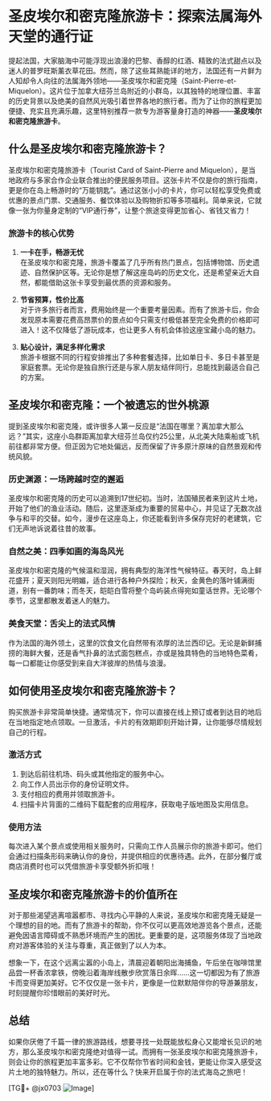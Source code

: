 # 圣皮埃尔和密克隆旅游卡：探索法属海外天堂的通行证

提起法国，大家脑海中可能浮现出浪漫的巴黎、香醇的红酒、精致的法式甜点以及迷人的普罗旺斯薰衣草花田。然而，除了这些耳熟能详的地方，法国还有一片鲜为人知却令人向往的法属海外领地——圣皮埃尔和密克隆（Saint-Pierre-et-Miquelon）。这片位于加拿大纽芬兰岛附近的小群岛，以其独特的地理位置、丰富的历史背景以及绝美的自然风光吸引着世界各地的旅行者。而为了让你的旅程更加便捷、充实且充满乐趣，这里特别推荐一款专为游客量身打造的神器——**圣皮埃尔和密克隆旅游卡**。

## 什么是圣皮埃尔和密克隆旅游卡？

圣皮埃尔和密克隆旅游卡（Tourist Card of Saint-Pierre and Miquelon），是当地政府与多家合作企业联合推出的便民服务项目。这张卡片不仅是你的旅行指南，更是你在岛上畅游时的“万能钥匙”。通过这张小小的卡片，你可以轻松享受免费或优惠的景点门票、交通服务、餐饮体验以及购物折扣等多项福利。简单来说，它就像一张为你量身定制的“VIP通行券”，让整个旅途变得更加省心、省钱又省力！

### **旅游卡的核心优势**

1. **一卡在手，畅游无忧**  
   在圣皮埃尔和密克隆，旅游卡覆盖了几乎所有热门景点，包括博物馆、历史遗迹、自然保护区等。无论你是想了解这座岛屿的历史文化，还是希望亲近大自然，都能借助这张卡享受到最优质的资源和服务。

2. **节省预算，性价比高**  
   对于许多旅行者而言，费用始终是一个重要考量因素。而有了旅游卡后，你会发现原本需要花费高昂票价的景点如今只需支付极低甚至完全免费的价格即可进入！这不仅降低了游玩成本，也让更多人有机会体验这座宝藏小岛的魅力。

3. **贴心设计，满足多样化需求**  
   旅游卡根据不同的行程安排推出了多种套餐选择，比如单日卡、多日卡甚至是家庭套票。无论你是独自旅行还是与家人朋友结伴同行，总能找到最适合自己的方案。

## 圣皮埃尔和密克隆：一个被遗忘的世外桃源

提到圣皮埃尔和密克隆，或许很多人第一反应是“法国在哪里？离加拿大那么远？”其实，这座小岛群距离加拿大纽芬兰岛仅约25公里，从北美大陆乘船或飞机前往都非常方便。但正因为它地处偏远，反而保留了许多原汁原味的自然景观和传统风貌。

### **历史渊源：一场跨越时空的邂逅**
圣皮埃尔和密克隆的历史可以追溯到17世纪初。当时，法国殖民者来到这片土地，开始了他们的渔业活动。随后，这里逐渐成为重要的贸易中心，并见证了无数次战争与和平的交替。如今，漫步在这座岛上，你还能看到许多保存完好的老建筑，它们无声地诉说着往昔的故事。

### **自然之美：四季如画的海岛风光**
圣皮埃尔和密克隆的气候温和湿润，拥有典型的海洋性气候特征。春天时，岛上鲜花盛开；夏天则阳光明媚，适合进行各种户外探险；秋天，金黄色的落叶铺满街道，别有一番韵味；而冬天，皑皑白雪将整个岛屿装点得宛如童话世界。无论哪个季节，这里都散发着迷人的魅力。

### **美食天堂：舌尖上的法式风情**
作为法国的海外领土，这里的饮食文化自然带有浓厚的法兰西印记。无论是新鲜捕捞的海鲜大餐，还是香气扑鼻的法式面包糕点，亦或是独具特色的当地特色菜肴，每一口都能让你感受到来自大洋彼岸的热情与浪漫。

## 如何使用圣皮埃尔和密克隆旅游卡？

购买旅游卡非常简单快捷。通常情况下，你可以直接在线上预订或者到达目的地后在当地指定地点领取。一旦激活，卡片的有效期即刻开始计算，让你能够尽情规划自己的行程。

### **激活方式**
1. 到达后前往机场、码头或其他指定的服务中心。
2. 向工作人员出示你的身份证明文件。
3. 支付相应的费用并领取旅游卡。
4. 扫描卡片背面的二维码下载配套的应用程序，获取电子版地图及实用信息。

### **使用方法**
每次进入某个景点或使用相关服务时，只需向工作人员展示你的旅游卡即可。他们会通过扫描条形码来确认你的身份，并提供相应的优惠待遇。此外，在部分餐厅或商店消费时也可以凭借旅游卡享受额外折扣哦！

## 圣皮埃尔和密克隆旅游卡的价值所在

对于那些渴望逃离喧嚣都市、寻找内心平静的人来说，圣皮埃尔和密克隆无疑是一个理想的目的地。而有了旅游卡的帮助，你不仅可以更高效地游览各个景点，还能避免因语言障碍或不熟悉环境而产生的困扰。更重要的是，这项服务体现了当地政府对游客体验的关注与尊重，真正做到了以人为本。

想象一下，在这个远离尘嚣的小岛上，清晨迎着朝阳出海捕鱼，午后坐在咖啡馆里品尝一杯香浓拿铁，傍晚沿着海岸线散步欣赏落日余晖……这一切都因为有了旅游卡而变得更加美好。它不仅仅是一张卡片，更像是一位默默陪伴你的导游兼朋友，时刻提醒你珍惜眼前的美好时光。

## 总结

如果你厌倦了千篇一律的旅游路线，想要寻找一处既能放松身心又能增长见识的地方，那么圣皮埃尔和密克隆绝对值得一试。而拥有一张圣皮埃尔和密克隆旅游卡，则会让你的旅程更加丰富多彩。它不仅帮你节省时间和金钱，更能让你深入感受这片土地的独特魅力。所以，还在等什么？快来开启属于你的法式海岛之旅吧！

[TG💪+ @jx0703 ![Image](https://github.com/user-attachments/assets/dbca1d08-cadb-493c-b0ec-ad6f7a83f270)]